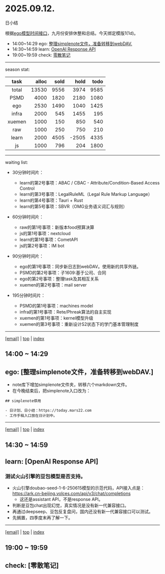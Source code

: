 # 2025.09.12.
日小结

<a id="top"></a>
根据[ego模型时间接口](https://gitee.com/hyg/blog/blob/master/timeflow.md)，九月份安排休整和总结。今天绑定模版1(1d)。

<a id="index"></a>
- 14:00~14:29	ego: [整理simplenote文件，准备转移到webDAV.](#20250912140000)
- 14:30~14:59	learn: [OpenAI Response API](#20250912143000)
- 19:00~19:59	check: [零散笔记](#20250912190000)

---
season stat:

| task | alloc | sold | hold | todo |
| :---: | ---: | ---: | ---: | ---: |
| total | 13530 | 9556 | 3974 | 9585 |
| PSMD | 4000 | 1820 | 2180 | 1080 |
| ego | 2530 | 1490 | 1040 | 1425 |
| infra | 2000 | 545 | 1455 | 195 |
| xuemen | 1000 | 150 | 850 | 540 |
| raw | 1000 | 250 | 750 | 210 |
| learn | 2000 | 4505 | -2505 | 4335 |
| js | 1000 | 796 | 204 | 1800 |

---
waiting list:


- 30分钟时间片：
  - learn的第2号事项：ABAC / CBAC - Attribute/Condition-Based Access Control
  - learn的第3号事项：LegalRuleML（Legal Rule Markup Language）
  - learn的第4号事项：Tauri + Rust
  - learn的第5号事项：SBVR（OMG业务语义词汇与规则）

- 60分钟时间片：
  - raw的第1号事项：新版本food预算决算
  - js的第1号事项：nextcloud
  - learn的第1号事项：CometAPI
  - js的第2号事项：IM bot

- 90分钟时间片：
  - ego的第1号事项：同步新日志到webDAV。使用新的共享外链。
  - PSMD的第2号事项：子1609:基于公司、合同
  - ego的第2号事项：整理task及其相互关系
  - xuemen的第2号事项：mail server

- 195分钟时间片：
  - PSMD的第1号事项：machines model
  - infra的第1号事项：Rete/Phreak算法的自主实现
  - xuemen的第1号事项：kernel模型升级
  - xuemen的第3号事项：重新设计S2状态下的学门基本管理制度

---
<a href="mailto:huangyg@mars22.com?subject=关于2025.09.12.[整理simplenote文件，准备转移到webDAV.]任务&body=日期: 2025.09.12.%0D%0A序号: 5%0D%0A手稿:../../draft/2025/20250912.01.md%0D%0A---请勿修改邮件主题及以上内容 从下一行开始写您的想法---%0D%0A">[email]</a> | [top](#top) | [index](#index)
<a id="20250912140000"></a>
## 14:00 ~ 14:29
## ego: [整理simplenote文件，准备转移到webDAV.]

- note库下增加simplenote文件夹，转移六个markdown文件。
- 在今晚结束后，把simplenote入口改为：
```
## simplenote停用

- 日计划、日小结：https://today.mars22.com
- 工作手稿入口放在日计划中。
```

---
<a href="mailto:huangyg@mars22.com?subject=关于2025.09.12.[OpenAI Response API]任务&body=日期: 2025.09.12.%0D%0A序号: 6%0D%0A手稿:../../draft/2025/20250912.02.md%0D%0A---请勿修改邮件主题及以上内容 从下一行开始写您的想法---%0D%0A">[email]</a> | [top](#top) | [index](#index)
<a id="20250912143000"></a>
## 14:30 ~ 14:59
## learn: [OpenAI Response API]

### 测试火山引擎的豆包模型是否支持。

- 火山引擎doubao-seed-1-6-250615模型的示范代码，API接入点是：https://ark.cn-beijing.volces.com/api/v3/chat/completions
	- 这还是assistant API，不是response API。
- 判断是豆包chat出现幻觉，真实情况是没有新一代兼容接口。
- 再通过deepseep、豆包反复盘问，国内还没有新一代兼容接口可以测试。
- 先搁置，四季度末再了解一下。

---
<a href="mailto:huangyg@mars22.com?subject=关于2025.09.12.[无名任务]任务&body=日期: 2025.09.12.%0D%0A序号: 10%0D%0A手稿:../../draft/2025/20250912.04.md%0D%0A---请勿修改邮件主题及以上内容 从下一行开始写您的想法---%0D%0A">[email]</a> | [top](#top) | [index](#index)
<a id="20250912190000"></a>
## 19:00 ~ 19:59
## check: [零散笔记]


